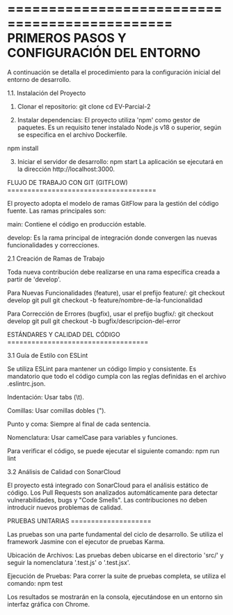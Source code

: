==============================================
PRIMEROS PASOS Y CONFIGURACIÓN DEL ENTORNO
==============================================

A continuación se detalla el procedimiento para la configuración inicial del entorno de desarrollo.

1.1. Instalación del Proyecto

1. Clonar el repositorio: git clone <URL-del-repositorio> cd EV-Parcial-2

2. Instalar dependencias:
El proyecto utiliza 'npm' como gestor de paquetes. Es un requisito tener instalado Node.js v18 o superior, según se especifica en el archivo Dockerfile.

npm install

3. Iniciar el servidor de desarrollo: npm start
La aplicación se ejecutará en la dirección http://localhost:3000.

FLUJO DE TRABAJO CON GIT (GITFLOW) =====================================

El proyecto adopta el modelo de ramas GitFlow para la gestión del código fuente. Las ramas principales son:

main: Contiene el código en producción estable.

develop: Es la rama principal de integración donde convergen las nuevas funcionalidades y correcciones.

2.1 Creación de Ramas de Trabajo

Toda nueva contribución debe realizarse en una rama específica creada a partir de 'develop'.

Para Nuevas Funcionalidades (feature), usar el prefijo feature/:
git checkout develop
git pull
git checkout -b feature/nombre-de-la-funcionalidad

Para Corrección de Errores (bugfix), usar el prefijo bugfix/:
git checkout develop
git pull
git checkout -b bugfix/descripcion-del-error

ESTÁNDARES Y CALIDAD DEL CÓDIGO ===================================

3.1 Guía de Estilo con ESLint

Se utiliza ESLint para mantener un código limpio y consistente. Es mandatorio que todo el código cumpla con las reglas definidas en el archivo .eslintrc.json.

Indentación: Usar tabs (\t).

Comillas: Usar comillas dobles (").

Punto y coma: Siempre al final de cada sentencia.

Nomenclatura: Usar camelCase para variables y funciones.

Para verificar el código, se puede ejecutar el siguiente comando:
npm run lint

3.2 Análisis de Calidad con SonarCloud

El proyecto está integrado con SonarCloud para el análisis estático de código. Los Pull Requests son analizados automáticamente para detectar vulnerabilidades, bugs y "Code Smells". Las contribuciones no deben introducir nuevos problemas de calidad.

PRUEBAS UNITARIAS ====================

Las pruebas son una parte fundamental del ciclo de desarrollo. Se utiliza el framework Jasmine con el ejecutor de pruebas Karma.

Ubicación de Archivos: Las pruebas deben ubicarse en el directorio 'src/' y seguir la nomenclatura '.test.js' o '.test.jsx'.

Ejecución de Pruebas: Para correr la suite de pruebas completa, se utiliza el comando:
npm test

Los resultados se mostrarán en la consola, ejecutándose en un entorno sin interfaz gráfica con Chrome.